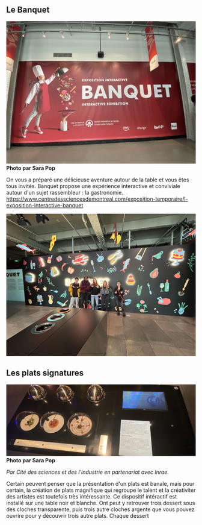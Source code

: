 ## Le Banquet ##
![photo](media/affiche_entree.png)
**Photo par Sara Pop**

On vous a préparé une délicieuse aventure autour de la table et vous êtes tous invités. Banquet propose une expérience interactive et conviviale autour d'un sujet rassembleur : la gastronomie.
https://www.centredessciencesdemontreal.com/exposition-temporaire/l-exposition-interactive-banquet

![photo](media/family_photo.jpg)

## Les plats signatures ##
![photo](media/ensemble_Les_Plats_Signatures.png)
**Photo par Sara Pop**

*Par Cité des sciences et des l'industrie en partenariat avec Inrae.*

Certain peuvent penser que la présentation d'un plats est banale, mais pour certain, la création de plats magnifique qui regroupe le talent et la créativiter des artistes est toutefois très intéressante. Ce dispositif intéractif est installé sur une table noir et blanche. Ont peut y retrouver trois dessert sous des cloches transparente, puis trois autre cloches argente que vous pouvez ouvrire pour y découvrir trois autre plats. Chaque dessert  
